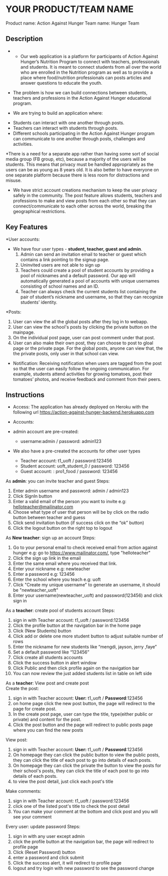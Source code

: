 # YOUR PRODUCT/TEAM NAME
Product name: Action Against Hunger
Team name: Hunger Team

## Description
* - Our web application is a platform for participants of Action Against Hunger’s Nutrition Program to connect with teachers, professionals and  students. It is meant to connect students from all over the world who are enrolled in the Nutrition program as well as to provide a place where food/nutrition professionals can posts articles and answer questions to educate the youth.

* The problem is how we can build connections between students, teachers and professions in the Action Against Hunger educational program.

- We are trying to build an application where:
* Students can interact with one another through posts.
* Teachers can interact with students through posts.
* Different schools participating in the Action Against Hunger program can communicate to one another through posts, challenges and activities.

*There is a need for a separate app rather than having some sort of social media group (FB group, etc), because a majority of the users will be students. This means that privacy must be handled appropriately as the users can be as young as 8 years old. It is also better to have everyone on one separate platform because there is less room for distractions and misuse.


* We have strict account creations mechanism to keep the user privacy safely in the community. The post feature allows students, teachers and professions to make and view posts from each other so that they can connect/communicate to each other across the world, breaking the geographical restrictions.


## Key Features
*User accounts:
- We have four user types - **student, teacher, guest and admin**.
    1. Admin can send an invitation email to teacher or guest which contains a link pointing to the signup page.
    2. Uninvited users are not able to sign up
    3. Teachers could create a pool of student accounts by providing a pool of nicknames and a default password. Our app will automatically generated a pool of accounts with unique usernames consisting of school names and an ID.
    4. Teacher can always check the current students list containing the pair of  student’s nickname and username, so that they can recognize students’ identity.

*Posts:
1. User can view the all the global posts after they log in to webapp.
2. User can view the school's posts by clicking the private button on the mainpage.
3. On the individual post page, user can post comment under that post.
4. User can also make their own post, they can choose to post to gloal page or the private page. For the global posts, anyone can view that, the the private posts, only user in that school can view.

*  Notification: Receiving notification when users are tagged from the post so that the user can easily follow the ongoing communication. For example, students attend activities for growing tomatoes, post their tomatoes’ photos, and receive feedback and comment from their peers.



## Instructions
- Access:
    The application has already deployed on Heroku with the following url
    https://action-against-hunger-backend.herokuapp.com

- Accounts:
- admin account are pre-created:
    - username:admin / password: admin123
- We also have a pre-created the accounts for other user types  
    - Teacher account: t1_uoft / password:123456  
    - Student account: uoft_student_0 / password: 123456  
    - Guest account: : pro1_food / password: 123456  


As **admin**: you can invite teacher and guest
Steps:
1. Enter admin username and password: admin / admin123
2. Click SignIn button
3. Enter a valid email of the person you want to invite
    e.g: helloteacher@mailinator.com
4. Choose what type of user that person will be by click on the radio button between teacher and guess
5. Click send invitation button (if success click on the “ok” button)
6. Click the logout button on the right top to logout

As **New teacher**: sign up an account
Steps:
1. Go to your personal email to check received email from action against hunger
e.g: go to https://www.mailinator.com/, type "helloteacher"
2. Click the sign up link in the email
3. Enter the same email where you received that link.
4. Enter your nickname
e.g: newteacher
5. Enter a password
e.g: 123456
6. Enter the school where you teach
e.g: uoft
7. Click "Create my unique username" to generate an username, it should be "newteacher_uoft"
8. Enter your username(newteacher_uoft) and password(123456) and click sign in

As a **teacher**: create pool of students account
Steps:
1. sign in with Teacher account: t1_uoft / password:123456
2. Click the profile button at the navigation bar in the home page
3. Click (New Students) button
4. Click add or delete one more student button to adjust suitable number of rows
5. Enter the nickname for new students like “mengdi, jayson, jerry ,faye”
6. Set a default password like “123456”
7. Click create all students accounts
8. Click the success button in alert window
9. Click Public and then click profile again on the navigation bar
9. You can now review the just added students list in table on left side


As a **teacher**: View post and create post   
Create the post:  
   1. sign in with Teacher account: **User:** t1_uoft / **Password**:123456
   2. on home page click the new post button, the page will redirect to the page for create post.
   3. In the create post page, user can type the title, type(either public or private) and content for the post.
   4. Click the post button and the page will redirect to public posts page where you can find the new posts

View post:
   1. sign in with Teacher account: **User:** t1_uoft / **Password**:123456  
   2. On homepage they can click the public button to view the public posts, they can click the title of each post to go into details of each posts.
   3. On homepage they can click the private the button to view the posts for their school's posts, they can click the title of each post to go into details of each posts.
   4. to view the post detail, just click each post's title


Make comments:
   1. sign in with Teacher account: t1_uoft / password:123456
   2. click one of the listed post's title to check the post detail  
   3. You can make your comment at the bottom and click post and you will see your comment

Every user:  update password
Steps:
 1. sign in with any user except admin
 2. click the profile button at the navigation bar, the page will redirect to profile page
 3. Click (Reset Password) button
 4. enter a password and click submit
 5. Click the success alert, it will redirect to profile page
 6. logout and try login with new password to see the password change

